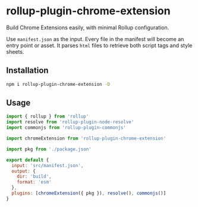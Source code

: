 # rollup-plugin-chrome-extension

Build Chrome Extensions easily, with minimal Rollup configuration.

Use `manifest.json` as the input. Every file in the manifest will become an entry point or asset. It parses `html` files to retrieve both script tags and style sheets.

## Installation

```sh
npm i rollup-plugin-chrome-extension -D
```

## Usage

```js
import { rollup } from 'rollup'
import resolve from 'rollup-plugin-node-resolve'
import commonjs from 'rollup-plugin-commonjs'

import chromeExtension from 'rollup-plugin-chrome-extension'

import pkg from './package.json'

export default {
  input: 'src/manifest.json',
  output: {
    dir: 'build',
    format: 'esm'
  },
  plugins: [chromeExtension({ pkg }), resolve(), commonjs()]
}
```
